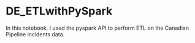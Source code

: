 # DE_ETLwithPySpark
In this notebook, I used the pyspark API to perform ETL on the Canadian Pipeline incidents data.
